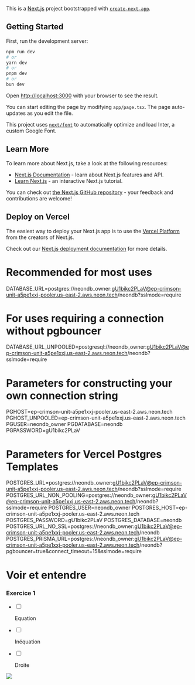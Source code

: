 This is a [Next.js](https://nextjs.org/) project bootstrapped with [`create-next-app`](https://github.com/vercel/next.js/tree/canary/packages/create-next-app).

## Getting Started

First, run the development server:

```bash
npm run dev
# or
yarn dev
# or
pnpm dev
# or
bun dev
```

Open [http://localhost:3000](http://localhost:3000) with your browser to see the result.

You can start editing the page by modifying `app/page.tsx`. The page auto-updates as you edit the file.

This project uses [`next/font`](https://nextjs.org/docs/basic-features/font-optimization) to automatically optimize and load Inter, a custom Google Font.

## Learn More

To learn more about Next.js, take a look at the following resources:

- [Next.js Documentation](https://nextjs.org/docs) - learn about Next.js features and API.
- [Learn Next.js](https://nextjs.org/learn) - an interactive Next.js tutorial.

You can check out [the Next.js GitHub repository](https://github.com/vercel/next.js/) - your feedback and contributions are welcome!

## Deploy on Vercel

The easiest way to deploy your Next.js app is to use the [Vercel Platform](https://vercel.com/new?utm_medium=default-template&filter=next.js&utm_source=create-next-app&utm_campaign=create-next-app-readme) from the creators of Next.js.

Check out our [Next.js deployment documentation](https://nextjs.org/docs/deployment) for more details.

# Recommended for most uses
DATABASE_URL=postgres://neondb_owner:gU1bikc2PLaV@ep-crimson-unit-a5pe1xxj-pooler.us-east-2.aws.neon.tech/neondb?sslmode=require

# For uses requiring a connection without pgbouncer
DATABASE_URL_UNPOOLED=postgresql://neondb_owner:gU1bikc2PLaV@ep-crimson-unit-a5pe1xxj.us-east-2.aws.neon.tech/neondb?sslmode=require

# Parameters for constructing your own connection string
PGHOST=ep-crimson-unit-a5pe1xxj-pooler.us-east-2.aws.neon.tech
PGHOST_UNPOOLED=ep-crimson-unit-a5pe1xxj.us-east-2.aws.neon.tech
PGUSER=neondb_owner
PGDATABASE=neondb
PGPASSWORD=gU1bikc2PLaV

# Parameters for Vercel Postgres Templates
POSTGRES_URL=postgres://neondb_owner:gU1bikc2PLaV@ep-crimson-unit-a5pe1xxj-pooler.us-east-2.aws.neon.tech/neondb?sslmode=require
POSTGRES_URL_NON_POOLING=postgres://neondb_owner:gU1bikc2PLaV@ep-crimson-unit-a5pe1xxj.us-east-2.aws.neon.tech/neondb?sslmode=require
POSTGRES_USER=neondb_owner
POSTGRES_HOST=ep-crimson-unit-a5pe1xxj-pooler.us-east-2.aws.neon.tech
POSTGRES_PASSWORD=gU1bikc2PLaV
POSTGRES_DATABASE=neondb
POSTGRES_URL_NO_SSL=postgres://neondb_owner:gU1bikc2PLaV@ep-crimson-unit-a5pe1xxj-pooler.us-east-2.aws.neon.tech/neondb
POSTGRES_PRISMA_URL=postgres://neondb_owner:gU1bikc2PLaV@ep-crimson-unit-a5pe1xxj-pooler.us-east-2.aws.neon.tech/neondb?pgbouncer=true&connect_timeout=15&sslmode=require


<h1>Voir et entendre</h1><h3>Exercice 1</h3><ul class="not-prose pl-2 " data-type="taskList"><li class="flex gap-2 items-start my-4" data-checked="false" data-type="taskItem"><label><input type="checkbox"><span></span></label><div><p>Equation</p></div></li><li class="flex gap-2 items-start my-4" data-checked="false" data-type="taskItem"><label><input type="checkbox"><span></span></label><div><p>Inéquation</p></div></li><li class="flex gap-2 items-start my-4" data-checked="false" data-type="taskItem"><label><input type="checkbox"><span></span></label><div><p>Droite</p></div></li></ul><p></p><img class="rounded-lg border border-muted" src="https://39qa0tozdjo3obql.public.blob.vercel-storage.com/AstouDiouf-21iyowHrpVCQh4VtNawbz94FhkoRns.png">